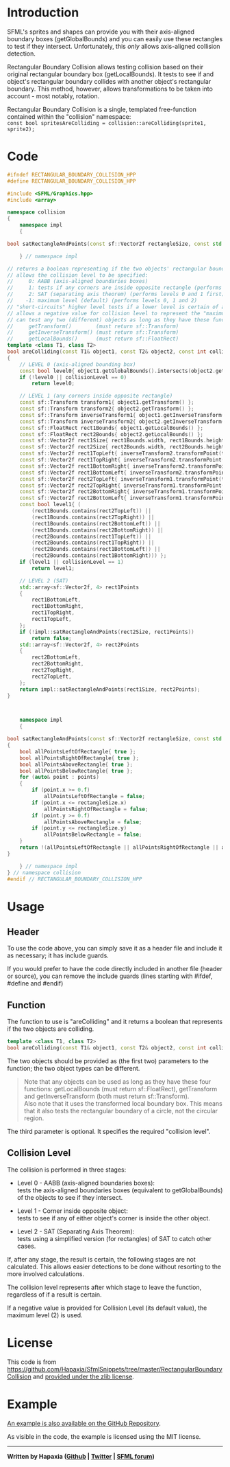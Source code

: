 # Introduction
SFML's sprites and shapes can provide you with their axis-aligned boundary boxes (getGlobalBounds) and you can easily use these rectangles to test if they intersect. Unfortunately, this _only_ allows axis-aligned collision detection.

Rectangular Boundary Collision allows testing collision based on their original rectangular boundary box (getLocalBounds).
It tests to see if and object's rectangular boundary collides with another object's rectangular boundary. This method, however, allows transformations to be taken into account - most notably, rotation.

Rectangular Boundary Collision is a single, templated free-function contained within the "collision" namespace:  
`const bool spritesAreColliding = collision::areColliding(sprite1, sprite2);`

# Code
```cpp
#ifndef RECTANGULAR_BOUNDARY_COLLISION_HPP
#define RECTANGULAR_BOUNDARY_COLLISION_HPP

#include <SFML/Graphics.hpp>
#include <array>

namespace collision
{
    namespace impl
    {

bool satRectangleAndPoints(const sf::Vector2f rectangleSize, const std::array<sf::Vector2f, 4>& points);

    } // namespace impl

// returns a boolean representing if the two objects' rectangular boundaries are colliding
// allows the collision level to be specified:
//     0: AABB (axis-aligned boundaries boxes)
//     1: tests if any corners are inside opposite rectangle (performs level 0 first)
//     2: SAT (separating axis theorem) (performs levels 0 and 1 first)
//    -1: maximum level (default) (performs levels 0, 1 and 2)
// "short-circuits" higher level tests if a lower level is certain of a result
// allows a negative value for collision level to represent the "maximum" collision level (default value)
// can test any two (different) objects as long as they have these functions:
//     getTransform()        (must return sf::Transform)
//     getInverseTransform() (must return sf::Transform)
//     getLocalBounds()      (must return sf::FloatRect)
template <class T1, class T2>
bool areColliding(const T1& object1, const T2& object2, const int collisionLevel = -1)
{
    // LEVEL 0 (axis-aligned bounding box)
    const bool level0{ object1.getGlobalBounds().intersects(object2.getGlobalBounds()) };
    if (!level0 || collisionLevel == 0)
        return level0;

    // LEVEL 1 (any corners inside opposite rectangle)
    const sf::Transform transform1{ object1.getTransform() };
    const sf::Transform transform2{ object2.getTransform() };
    const sf::Transform inverseTransform1{ object1.getInverseTransform() };
    const sf::Transform inverseTransform2{ object2.getInverseTransform() };
    const sf::FloatRect rect1Bounds{ object1.getLocalBounds() };
    const sf::FloatRect rect2Bounds{ object2.getLocalBounds() };
    const sf::Vector2f rect1Size{ rect1Bounds.width, rect1Bounds.height };
    const sf::Vector2f rect2Size{ rect2Bounds.width, rect2Bounds.height };
    const sf::Vector2f rect1TopLeft{ inverseTransform2.transformPoint(transform1.transformPoint({ 0.f, 0.f })) };
    const sf::Vector2f rect1TopRight{ inverseTransform2.transformPoint(transform1.transformPoint({ rect1Size.x, 0.f })) };
    const sf::Vector2f rect1BottomRight{ inverseTransform2.transformPoint(transform1.transformPoint(rect1Size)) };
    const sf::Vector2f rect1BottomLeft{ inverseTransform2.transformPoint(transform1.transformPoint({ 0.f, rect1Size.y })) };
    const sf::Vector2f rect2TopLeft{ inverseTransform1.transformPoint(transform2.transformPoint({ 0.f, 0.f })) };
    const sf::Vector2f rect2TopRight{ inverseTransform1.transformPoint(transform2.transformPoint({ rect2Size.x, 0.f })) };
    const sf::Vector2f rect2BottomRight{ inverseTransform1.transformPoint(transform2.transformPoint(rect2Size)) };
    const sf::Vector2f rect2BottomLeft{ inverseTransform1.transformPoint(transform2.transformPoint({ 0.f, rect2Size.y })) };
    const bool level1{ (
        (rect1Bounds.contains(rect2TopLeft)) ||
        (rect1Bounds.contains(rect2TopRight)) ||
        (rect1Bounds.contains(rect2BottomLeft)) ||
        (rect1Bounds.contains(rect2BottomRight)) ||
        (rect2Bounds.contains(rect1TopLeft)) ||
        (rect2Bounds.contains(rect1TopRight)) ||
        (rect2Bounds.contains(rect1BottomLeft)) ||
        (rect2Bounds.contains(rect1BottomRight))) };
    if (level1 || collisionLevel == 1)
        return level1;

    // LEVEL 2 (SAT)
    std::array<sf::Vector2f, 4> rect1Points
    {
        rect1BottomLeft,
        rect1BottomRight,
        rect1TopRight,
        rect1TopLeft,
    };
    if (!impl::satRectangleAndPoints(rect2Size, rect1Points))
        return false;
    std::array<sf::Vector2f, 4> rect2Points
    {
        rect2BottomLeft,
        rect2BottomRight,
        rect2TopRight,
        rect2TopLeft,
    };
    return impl::satRectangleAndPoints(rect1Size, rect2Points);
}



    namespace impl
    {

bool satRectangleAndPoints(const sf::Vector2f rectangleSize, const std::array<sf::Vector2f, 4>& points)
{
    bool allPointsLeftOfRectangle{ true };
    bool allPointsRightOfRectangle{ true };
    bool allPointsAboveRectangle{ true };
    bool allPointsBelowRectangle{ true };
    for (auto& point : points)
    {
        if (point.x >= 0.f)
            allPointsLeftOfRectangle = false;
        if (point.x <= rectangleSize.x)
            allPointsRightOfRectangle = false;
        if (point.y >= 0.f)
            allPointsAboveRectangle = false;
        if (point.y <= rectangleSize.y)
            allPointsBelowRectangle = false;
    }
    return !(allPointsLeftOfRectangle || allPointsRightOfRectangle || allPointsAboveRectangle || allPointsBelowRectangle);
}

    } // namespace impl
} // namespace collision
#endif // RECTANGULAR_BOUNDARY_COLLISION_HPP
```

# Usage
## Header
To use the code above, you can simply save it as a header file and include it as necessary; it has include guards.

If you would prefer to have the code directly included in another file (header or source), you can remove the include guards (lines starting with #ifdef, #define and #endif)

## Function
The function to use is "areColliding" and it returns a boolean that represents if the two objects are colliding.

```cpp
template <class T1, class T2>
bool areColliding(const T1& object1, const T2& object2, const int collisionLevel = -1);
```

The two objects should be provided as (the first two) parameters to the function; the two object types can be different.
> Note that any objects can be used as long as they have these four functions: getLocalBounds (must return sf::FloatRect), getTransform and getInverseTransform (both must return sf::Transform).  
> Also note that it uses the transformed local boundary box. This means that it also tests the rectangular boundary of a circle, not the circular region.

The third parameter is optional. It specifies the required "collision level".

## Collision Level
The collision is performed in three stages:

- Level 0 - AABB (axis-aligned boundaries boxes):  
tests the axis-aligned boundaries boxes (equivalent to getGlobalBounds) of the objects to see if they intersect.

- Level 1 - Corner inside opposite object:  
tests to see if any of either object's corner is inside the other object.

- Level 2 - SAT (Separating Axis Theorem):  
tests using a simplified version (for rectangles) of SAT to catch other cases.

If, after any stage, the result is certain, the following stages are not calculated. This allows easier detections to be done without resorting to the more involved calculations.

The collision level represents after which stage to leave the function, regardless of if a result is certain.

If a negative value is provided for Collision Level (its default value), the maximum level (2) is used.

# License
This code is from https://github.com/Hapaxia/SfmlSnippets/tree/master/RectangularBoundaryCollision and [provided under the zlib license](https://github.com/Hapaxia/SfmlSnippets/blob/master/RectangularBoundaryCollision/LICENSE.txt).

# Example
[An example is also available on the GitHub Repository](https://github.com/Hapaxia/SfmlSnippets/blob/master/RectangularBoundaryCollision/example.cpp).

As visible in the code, the example is licensed using the MIT license.


---
**Written by Hapaxia ([Github](http://github.com/hapaxia) | [Twitter](https://twitter.com/Hapaxiation) | [SFML forum](http://en.sfml-dev.org/forums/index.php?action=profile;u=13086))**